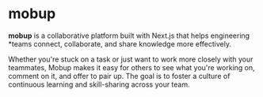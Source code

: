 # mobup

**mobup** is a collaborative platform built with Next.js that helps engineering
*teams connect, collaborate, and share knowledge more effectively.

Whether you're stuck on a task or just want to work more closely with your
teammates, Mobup makes it easy for others to see what you're working on, comment
on it, and offer to pair up. The goal is to foster a culture of continuous
learning and skill-sharing across your team.
